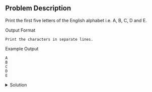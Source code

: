## Problem Description
Print the first five letters of the English alphabet i.e. A, B, C, D and E.


Output Format
```
Print the characters in separate lines.
```

Example Output
```
A
B
C
D
E
```

<details>
  <summary>Solution</summary>
    Solution is not yet added!
